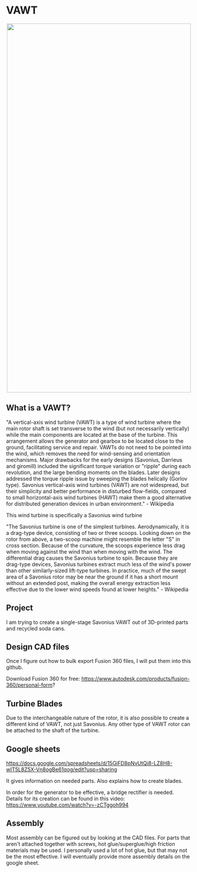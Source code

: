 # VAWT #

<p align="center">
  <img width="500" height="1000" src="https://user-images.githubusercontent.com/75654428/132063026-0ff7e066-e732-4965-addc-4b3541979ebd.png" width="500" height="900">
</p>

## What is a VAWT? ##

"A vertical-axis wind turbine (VAWT) is a type of wind turbine where the main rotor shaft is set transverse to the wind (but not necessarily vertically) while the main components 
are located at the base of the turbine. This arrangement allows the generator and gearbox to be located close to the ground, facilitating service and repair. VAWTs do not need to 
be pointed into the wind, which removes the need for wind-sensing and orientation mechanisms. Major drawbacks for the early designs (Savonius, Darrieus and giromill) 
included the significant torque variation or "ripple" during each revolution, and the large bending moments on the blades. Later designs addressed the torque ripple issue by
sweeping the blades helically (Gorlov type). Savonius vertical-axis wind turbines (VAWT) are not widespread, but their simplicity and better performance in disturbed 
flow-fields, compared to small horizontal-axis wind turbines (HAWT) make them a good alternative for distributed generation devices in urban environment." - Wikipedia


This wind turbine is specifically a Savonius wind turbine

"The Savonius turbine is one of the simplest turbines. Aerodynamically, it is a drag-type device, consisting of two or three scoops. Looking down on the rotor from above, a two-scoop machine might resemble the letter "S" in cross section. Because of the curvature, the scoops experience less drag when moving against the wind than when moving with the wind. The differential drag causes the Savonius turbine to spin. Because they are drag-type devices, Savonius turbines extract much less of the wind's power than other similarly-sized lift-type turbines. In practice, much of the swept area of a Savonius rotor may be near the ground if it has a short mount without an extended post, making the overall energy extraction less effective due to the lower wind speeds found at lower heights." - Wikipedia

## Project ##

I am trying to create a single-stage Savonius VAWT out of 3D-printed parts and recycled soda cans. 

## Design CAD files ##

Once I figure out how to bulk export Fusion 360 files, I will put them into this github.

Download Fusion 360 for free: https://www.autodesk.com/products/fusion-360/personal-form?

## Turbine Blades ##

Due to the interchangeable nature of the rotor, it is also possible to create a different kind of VAWT, not just Savonius. Any other type of VAWT rotor can be attached to the shaft of the turbine.

## Google sheets ##

https://docs.google.com/spreadsheets/d/15GiFD8pNvUtQi8-LZ8H8-wIT5L8Z5X-Vn8ogBe61qog/edit?usp=sharing

It gives information on needed parts. Also explains how to create blades.

In order for the generator to be effective, a bridge rectifier is needed. 
Details for its creation can be found in this video: https://www.youtube.com/watch?v=-zCTggoh994

## Assembly ##

Most assembly can be figured out by looking at the CAD files. For parts that aren't attached together with screws, hot glue/superglue/high friction materials may be used. I personally used a lot of hot glue, but that may not be the most effective. I will eventually provide more assembly details on the google sheet.


